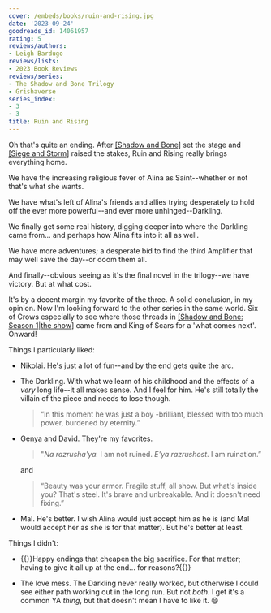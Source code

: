 ```yaml
---
cover: /embeds/books/ruin-and-rising.jpg
date: '2023-09-24'
goodreads_id: 14061957
rating: 5
reviews/authors:
- Leigh Bardugo
reviews/lists:
- 2023 Book Reviews
reviews/series:
- The Shadow and Bone Trilogy
- Grishaverse
series_index:
- 3
- 3
title: Ruin and Rising
---
```

Oh that's quite an ending. After [[Shadow and Bone]]() set the stage and [[Siege and Storm]]() raised the stakes, Ruin and Rising really brings everything home. 

We have the increasing religious fever of Alina as Saint--whether or not that's what she wants. 

We have what's left of Alina's friends and allies trying desperately to hold off the ever more powerful--and ever more unhinged--Darkling. 

We finally get some real history, digging deeper into where the Darkling came from... and perhaps how Alina fits into it all as well. 

We have more adventures; a desperate bid to find the third Amplifier that may well save the day--or doom them all. 

And finally--obvious seeing as it's the final novel in the trilogy--we have victory. But at what cost. 

It's by a decent margin my favorite of the three. A solid conclusion, in my opinion. Now I'm looking forward to the other series in the same world. Six of Crows especially to see where those threads in [[Shadow and Bone: Season 1|the show]]() came from and King of Scars for a 'what comes next'. Onward!

<!--more-->

Things I particularly liked:

* Nikolai. He's just a lot of fun--and by the end gets quite the arc. 

* The Darkling. With what we learn of his childhood and the effects of a *very* long life--it all makes sense. And I feel for him. He's still totally the villain of the piece and needs to lose though. 

    > “In this moment he was just a boy -brilliant, blessed with too much power, burdened by eternity.” 

* Genya and David. They're my favorites. 

    > "*Na razrusha'ya.* I am not ruined. *E'ya razrushost*. I am ruination.” 

    and

    > “Beauty was your armor. Fragile stuff, all show. But what's inside you? That's steel. It's brave and unbreakable. And it doesn't need fixing.” 

* Mal. He's better. I wish Alina would just accept him as he is (and Mal would accept her as she is for that matter). But he's better at least. 

Things I didn't:

* {{<spoiler>}}Happy endings that cheapen the big sacrifice. For that matter; having to give it all up at the end... for reasons?{{</spoiler>}}

* The love mess. The Darkling never really worked, but otherwise I could see either path working out in the long run. But not *both*. I get it's a common YA *thing*, but that doesn't mean I have to like it. :smile: 